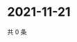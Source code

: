 # 2021-11-21

共 0 条

<!-- BEGIN WEIBO -->
<!-- 最后更新时间 Sun Nov 21 2021 01:09:28 GMT+0800 (China Standard Time) -->

<!-- END WEIBO -->
